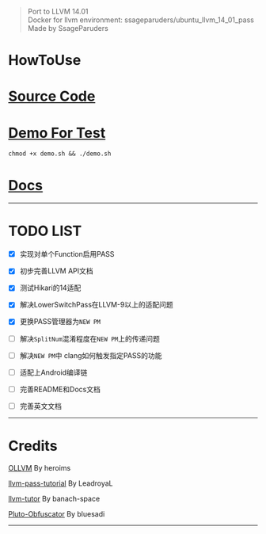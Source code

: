 >
> Port to LLVM 14.01<br>
> Docker for llvm environment: ssageparuders/ubuntu_llvm_14_01_pass<br>
> Made by SsageParuders<br>
>

# HowToUse



# [Source Code](./Obfuscation/)

> 

# [Demo For Test](./Demo/)

> 

```shell
chmod +x demo.sh && ./demo.sh
```

# [Docs](./docs/)

> 

---

# TODO LIST

- [x] 实现对单个Function启用PASS

- [x] 初步完善LLVM API文档

- [x] 测试Hikari的14适配

- [x] 解决LowerSwitchPass在LLVM-9以上的适配问题

- [x] 更换PASS管理器为`NEW PM`

- [ ] 解决`SplitNum`混淆程度在`NEW PM`上的传递问题

- [ ] 解决`NEW PM`中 clang如何触发指定PASS的功能

- [ ] 适配上Android编译链

- [ ] 完善README和Docs文档

- [ ] 完善英文文档

---

# Credits

[OLLVM](https://github.com/heroims/obfuscator) By heroims

[llvm-pass-tutorial](https://github.com/LeadroyaL/llvm-pass-tutorial) By LeadroyaL

[llvm-tutor](https://github.com/banach-space/llvm-tutor) By banach-space

[Pluto-Obfuscator](https://github.com/bluesadi/Pluto-Obfuscator) By bluesadi

---